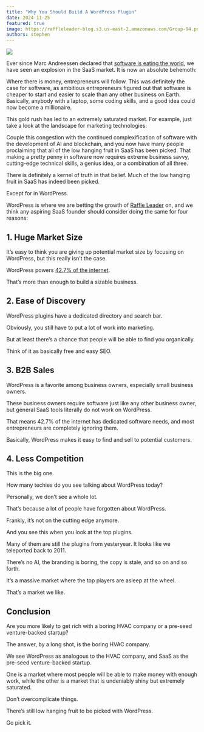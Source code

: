 ```yaml
---
title: "Why You Should Build A WordPress Plugin"
date: 2024-11-25
featured: true
image: https://raffleleader-blog.s3.us-east-2.amazonaws.com/Group-94.png
authors: stephen
---
```


<!-- [Raffle Leader](https://raffleleader.com/) -->

![](https://raffleleader-blog.s3.us-east-2.amazonaws.com/Group-94.png)

Ever since Marc Andreessen declared that [software is eating the world](https://a16z.com/why-software-is-eating-the-world/), we have seen an explosion in the SaaS market. It is now an absolute behemoth:

Where there is money, entrepreneurs will follow. This was definitely the case for software, as ambitious entrepreneurs figured out that software is cheaper to start and easier to scale than any other business on Earth. Basically, anybody with a laptop, some coding skills, and a good idea could now become a millionaire. 

This gold rush has led to an extremely saturated market. For example, just take a look at the landscape for marketing technologies:

Couple this congestion with the continued complexification of software with the development of AI and blockchain, and you now have many people proclaiming that all of the low hanging fruit in SaaS has been picked. That making a pretty penny in software now requires extreme business savvy, cutting-edge technical skills, a genius idea, or a combination of all three. 

There is definitely a kernel of truth in that belief. Much of the low hanging fruit in SaaS has indeed been picked. 

Except for in WordPress.

WordPress is where we are betting the growth of [Raffle Leader](https://raffleleader.com/) on, and we think any aspiring SaaS founder should consider doing the same for four reasons:

## 1. Huge Market Size

It’s easy to think you are giving up potential market size by focusing on WordPress, but this really isn’t the case.

WordPress powers [42.7% of the internet](https://kinsta.com/wordpress-market-share/).

That’s more than enough to build a sizable business.

## 2. Ease of Discovery

WordPress plugins have a dedicated directory and search bar.

Obviously, you still have to put a lot of work into marketing. 

But at least there’s a chance that people will be able to find you organically.

Think of it as basically free and easy SEO. 

## 3. B2B Sales

WordPress is a favorite among business owners, especially small business owners. 

These business owners require software just like any other business owner, but general SaaS tools literally do not work on WordPress. 

That means 42.7% of the internet has dedicated software needs, and most entrepreneurs are completely ignoring them. 

Basically, WordPress makes it easy to find and sell to potential customers. 

## 4. Less Competition

This is the big one.

How many techies do you see talking about WordPress today? 

Personally, we don’t see a whole lot. 

That’s because a lot of people have forgotten about WordPress. 

Frankly, it’s not on the cutting edge anymore. 

And you see this when you look at the top plugins. 

Many of them are still the plugins from yesteryear. It looks like we teleported back to 2011.

There’s no AI, the branding is boring, the copy is stale, and so on and so forth. 

It’s a massive market where the top players are asleep at the wheel.

That’s a market we like.

## Conclusion

Are you more likely to get rich with a boring HVAC company or a pre-seed venture-backed startup?

The answer, by a long shot, is the boring HVAC company. 

We see WordPress as analogous to the HVAC company, and SaaS as the pre-seed venture-backed startup.

One is a market where most people will be able to make money with enough work, while the other is a market that is undeniably shiny but extremely saturated. 

Don’t overcomplicate things. 

There’s still low hanging fruit to be picked with WordPress.

Go pick it. 